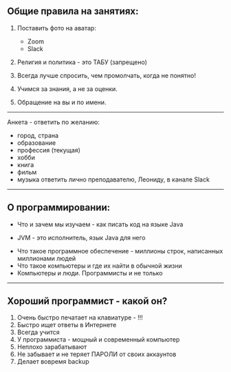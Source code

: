 ## Общие правила на занятиях:

1. Поставить фото на аватар:
   - Zoom
   - Slack
   
2. Религия и политика - это ТАБУ (запрещено)

3. Всегда лучше спросить, чем промолчать, когда не понятно!

4. Учимся за знания, а не за оценки. 

5. Обращение на вы  и по имени.

____________________________________
Анкета - ответить по желанию:
- город, страна
- образование
- профессия (текущая)
- хобби
- книга
- фильм 
- музыка 
ответить лично преподавателю, Леониду, в канале Slack
____________________________________
## О программировании:

* Что и зачем мы изучаем - как писать код на языке Java
- JVM - это исполнитель, язык Java для него
* Что такое программное обеспечение - миллионы строк, написанных миллионами людей
* Что такое компьютеры и где их найти в обычной жизни
* Компьютеры и люди. Программисты и не только
___________________________________
## Хороший программист - какой он?
1. Очень быстро печатает на клавиатуре - !!!
2. Быстро ищет ответы в Интернете 
3. Всегда учится
4. У программиста - мощный и современный компьютер
5. Неплохо зарабатывают
6. Не забывает и не теряет ПАРОЛИ от своих аккаунтов
7. Делает вовремя backup 